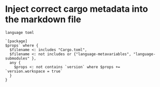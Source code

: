 # Inject correct cargo metadata into the markdown file

```grit
language toml

`[package]
$props` where {
  $filename <: includes "Cargo.toml",
  $filename <: not includes or {"language-metavariables", "language-submodules" },
  any {
    $props <: not contains `version` where $props += `version.workspace = true`
  }
}
```